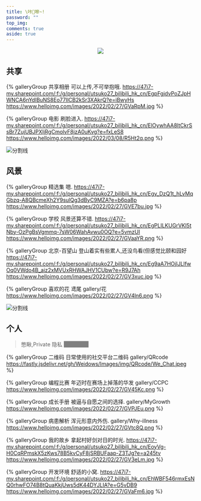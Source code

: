 ```yaml
---
title: \咔📸嚓~!
password: ""
top_img:
comments: true
aside: true
---
```


<!--
 * @Author: Weidows
 * @Date: 2020-08-27 11:23:35
 * @LastEditors: Weidows
 * @LastEditTime: 2022-03-08 15:22:11
 * @FilePath: \Blog-private\source\gallery\index.md
-->

<center>

![](https://www.helloimg.com/images/2022/02/26/GVRihE.png)

</center>

## 共享

<div class="gallery-group-main">

{% galleryGroup 共享相册 可以上传,不可举抱哦. https://47i7-my.sharepoint.com/:f:/g/personal/utsuko27_bilibili_hk_cn/EgpFgjdvPoZJpHWNCA6nYdIBuNS8Eo77IlCB2kSr3XAkrQ?e=iBwyHs https://www.helloimg.com/images/2022/02/27/GVaRpM.jpg %}

<!-- lian -->

{% galleryGroup 电影 刷脸进入. https://47i7-my.sharepoint.com/:f:/g/personal/utsuko27_bilibili_hk_cn/ElOywhAA8ltCkrSsBr7ZujUBJPXljRgCmolvF8jzA0uKvg?e=fxLeS8 https://www.helloimg.com/images/2022/03/08/R5Ht2q.png %}

</div>

<a>![分割线](https://fastly.jsdelivr.net/gh/Weidows/Images/img/divider.png)</a>

## 风景

<div class="gallery-group-main">

{% galleryGroup 精选集 嗯. https://47i7-my.sharepoint.com/:f:/g/personal/utsuko27_bilibili_hk_cn/Egy_DzQ1t_hLvMqGbzq-A8QBcmeXh2Y9sulQg3dByC9MZA?e=b6pa8p https://www.helloimg.com/images/2022/02/27/GVE7bu.jpg %}

{% galleryGroup 学校 风景还算不错. https://47i7-my.sharepoint.com/:f:/g/personal/utsuko27_bilibili_hk_cn/EgPLILKUGrVKl5tNby-OzPgBsVgmmq-7sW06WahAvwu0OQ?e=5vmzUI https://www.helloimg.com/images/2022/02/27/GVaaYR.png %}

{% galleryGroup 北京-百望山 登山着实有些累人,还没鸟看(但感觉比颐和园好 https://47i7-my.sharepoint.com/:f:/g/personal/utsuko27_bilibili_hk_cn/Eg9aA7HOjIJLlfwOq0VWdo4B_aiz2xMVUxRHWAJHV1CUbw?e=R9J7Ah https://www.helloimg.com/images/2022/02/27/GV3xuc.jpg %}

{% galleryGroup 喜欢的花 鸢尾 gallery/花 https://www.helloimg.com/images/2022/02/27/GV4ln6.png %}

</div>

<a>![分割线](https://fastly.jsdelivr.net/gh/Weidows/Images/img/divider.png)</a>

## 个人

> 憋瞅,Private 隐私 <span style="background: grey; color: grey" onmouseout="this.style.background='grey';this.style.color='grey'" onmouseover="this.style=''">密码 2333</span>

<div class="gallery-group-main">

{% galleryGroup 二维码 日常使用的社交平台二维码 gallery/QRcode https://fastly.jsdelivr.net/gh/Weidows/Images/img/QRcode/We_Chat.jpeg %}

{% galleryGroup 编程比赛 年迈时在赛场上掉落的华发 gallery/CCPC https://www.helloimg.com/images/2022/02/27/GV45Kc.png %}

{% galleryGroup 成长手册 被逼与自愿之间的选择. gallery/MyGrowth https://www.helloimg.com/images/2022/02/27/GVPJEu.png %}

{% galleryGroup 病患解析 浑元形意内外伤. gallery/Why-illness https://www.helloimg.com/images/2022/02/27/GVtc8Q.png %}

{% galleryGroup 我的故乡 拿起村好剑对日的时光. https://47i7-my.sharepoint.com/:f:/g/personal/utsuko27_bilibili_hk_cn/EoyVg-H0CqRPmskX5zKws78B5kvCyF8jSRBUFaap-Z3TJg?e=a245tv https://www.helloimg.com/images/2022/02/27/GV3eLm.jpg %}

{% galleryGroup 开发环境 舒适的小窝. https://47i7-my.sharepoint.com/:f:/g/personal/utsuko27_bilibili_hk_cn/EhWBF546rmxEsNQ0rhwFO74B8tQuaKkjUws5dK44DYJLIA?e=G5vDB9 https://www.helloimg.com/images/2022/02/27/GVaFm6.jpg %}

</div>
